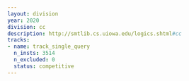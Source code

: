 ```yaml
---
layout: division
year: 2020
division: cc
description: http://smtlib.cs.uiowa.edu/logics.shtml#cc
tracks:
- name: track_single_query
  n_insts: 3514
  n_excluded: 0
  status: competitive
---
```


